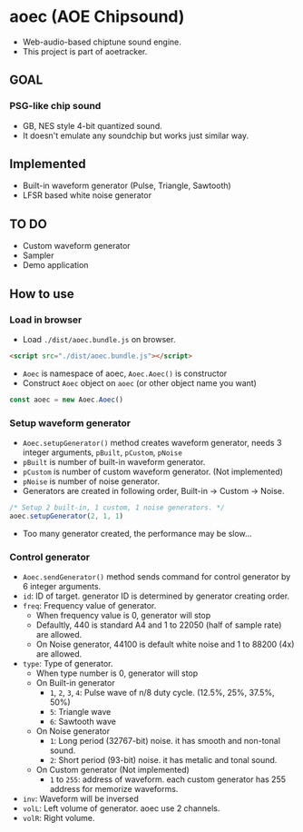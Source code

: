 # aoec (AOE Chipsound)
- Web-audio-based chiptune sound engine. 
- This project is part of aoetracker.

## GOAL
### PSG-like chip sound
- GB, NES style 4-bit quantized sound.
- It doesn't emulate any soundchip but works just similar way.

## Implemented
- Built-in waveform generator (Pulse, Triangle, Sawtooth)
- LFSR based white noise generator

## TO DO
- Custom waveform generator
- Sampler
- Demo application


## How to use

### Load in browser
- Load `./dist/aoec.bundle.js` on browser.
```html
<script src="./dist/aoec.bundle.js"></script>
```
- `Aoec` is namespace of aoec, `Aoec.Aoec()` is constructor
- Construct `Aoec` object on `aoec` (or other object name you want)
```js
const aoec = new Aoec.Aoec()
```

### Setup waveform generator
- `Aoec.setupGenerator()` method creates waveform generator, needs 3 integer arguments, `pBuilt`, `pCustom`, `pNoise`
- `pBuilt` is number of built-in waveform generator.
- `pCustom` is number of custom waveform generator. (Not implemented)
- `pNoise` is number of noise generator.
- Generators are created in following order, Built-in -> Custom -> Noise.
```js
/* Setup 2 built-in, 1 custom, 1 noise generators. */
aoec.setupGenerator(2, 1, 1)
```
- Too many generator created, the performance may be slow...

### Control generator
- `Aoec.sendGenerator()` method sends command for control generator by 6 integer arguments.
- `id`: ID of target. generator ID is determined by generator creating order.
- `freq`: Frequency value of generator.
  - When frequency value is 0, generator will stop
  - Defaultly, 440 is standard A4 and 1 to 22050 (half of sample rate) are allowed.
  - On Noise generator, 44100 is default white noise and 1 to 88200 (4x) are allowed.
- `type`: Type of generator.
  - When type number is 0, generator will stop
  - On Built-in generator
    - `1`, `2`, `3`, `4`: Pulse wave of n/8 duty cycle. (12.5%, 25%, 37.5%, 50%)
    - `5`: Triangle wave
    - `6`: Sawtooth wave
  - On Noise generator
    - `1`: Long period (32767-bit) noise. it has smooth and non-tonal sound.
    - `2`: Short period (93-bit) noise. it has metalic and tonal sound.
  - On Custom generator (Not implemented)
    - `1` to `255`: address of waveform. each custom generator has 255 address for memorize waveforms.
- `inv`: Waveform will be inversed
- `volL`: Left volume of generator. aoec use 2 channels.
- `volR`: Right volume.